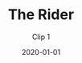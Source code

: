 ---
date: 2020-01-01
title:  The Rider
subtitle: Clip 1
category: film-assets
code: <iframe src="https://www.facebook.com/plugins/video.php?href=https%3A%2F%2Fwww.facebook.com%2FTheHydeParkPictureHouse%2Fvideos%2F2279022455663170%2F&show_text=0&width=640" width="640" height="640" style="border:none;overflow:hidden" scrolling="no" frameborder="0" allowTransparency="true" allowFullScreen="true" loading="lazy"></iframe>
---
